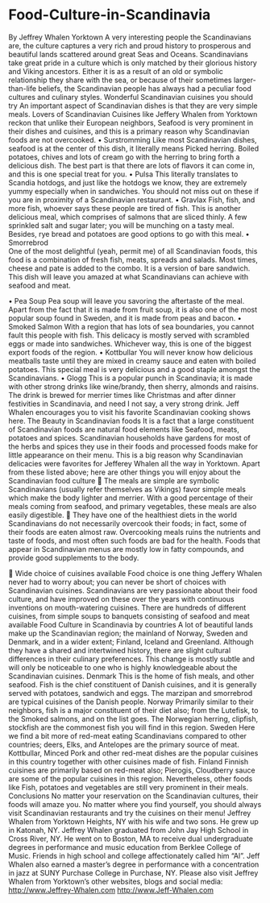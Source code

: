 # Food-Culture-in-Scandinavia
By Jeffrey Whalen Yorktown
A very interesting people the Scandinavians are, the culture captures a very rich and proud history to prosperous and beautiful lands scattered around great Seas and Oceans. Scandinavians take great pride in a culture which is only matched by their glorious history and Viking ancestors.
Either it is as a result of an old or symbolic relationship they share with the sea, or because of their sometimes larger-than-life beliefs, the Scandinavian people has always had a peculiar food cultures and culinary styles. 
Wonderful Scandinavian cuisines you should try
An important aspect of Scandinavian dishes is that they are very simple meals. Lovers of Scandinavian Cuisines like Jeffery Whalen from Yorktown reckon that unlike their European neighbors, Seafood is very prominent in their dishes and cuisines, and this is a primary reason why Scandinavian foods are not overcooked. 
•	Surstromming
Like most Scandinavian dishes, seafood is at the center of this dish, it literally means Picked herring. Boiled potatoes, chives and lots of cream go with the herring to bring forth a delicious dish. The best part is that there are lots of flavors it can come in, and this is one special treat for you.
•	Pulsa
This literally translates to Scandia hotdogs, and just like the hotdogs we know, they are extremely yummy especially when in sandwiches. You should not miss out on these if you are in proximity of a Scandinavian restaurant. 
•	Gravlax
Fish, fish, and more fish, whoever says these people are tired of fish. This is another delicious meal, which comprises of salmons that are sliced thinly. A few sprinkled salt and sugar later; you will be munching on a tasty meal. Besides, rye bread and potatoes are good options to go with this meal.
•	Smorrebrod  
One of the most delightful (yeah, permit me) of all Scandinavian foods, this food is a combination of fresh fish, meats, spreads and salads. Most times, cheese and pate is added to the combo. It is a version of bare sandwich. This dish will leave you amazed at what Scandinavians can achieve with seafood and meat.


•	Pea Soup
Pea soup will leave you savoring the aftertaste of the meal. Apart from the fact that it is made from fruit soup, it is also one of the most popular soup found in Sweden, and it is made from peas and bacon.
•	Smoked Salmon
With a region that has lots of sea boundaries, you cannot fault this people with fish. This delicacy is mostly served with scrambled eggs or made into sandwiches. Whichever way, this is one of the biggest export foods of the region.
•	Kottbullar
You will never know how delicious meatballs taste until they are mixed in creamy sauce and eaten with boiled potatoes. This special meal is very delicious and a good staple amongst the Scandinavians. 
•	Glogg
This is a popular punch in Scandinavia; it is made with other strong drinks like wine/brandy, then sherry, almonds and raisins. The drink is brewed for merrier times like Christmas and after dinner festivities in Scandinavia, and need I not say, a very strong drink.
Jeff Whalen encourages you to visit his favorite Scandinavian cooking shows here.
The Beauty in Scandinavian foods
It is a fact that a large constituent of Scandinavian foods are natural food elements like Seafood, meats, potatoes and spices. Scandinavian households have gardens for most of the herbs and spices they use in their foods and processed foods make for little appearance on their menu. This is a big reason why Scandinavian delicacies were favorites for Jefferey Whalen all the way in Yorktown.
Apart from these listed above; here are other things you will enjoy about the Scandinavian food culture
	The meals are simple are symbolic
Scandinavians (usually refer themselves as Vikings) favor simple meals which make the body lighter and merrier. With a good percentage of their meals coming from seafood, and primary vegetables, these meals are also easily digestible. 
	They have one of the healthiest diets in the world
Scandinavians do not necessarily overcook their foods; in fact, some of their foods are eaten almost raw. Overcooking meals ruins the nutrients and taste of foods, and most often such foods are bad for the health. Foods that appear in Scandinavian menus are mostly low in fatty compounds, and provide good supplements to the body.


	Wide choice of cuisines available
Food choice is one thing Jeffery Whalen never had to worry about; you can never be short of choices with Scandinavian cuisines. Scandinavians are very passionate about their food culture, and have improved on these over the years with continuous inventions on mouth-watering cuisines. There are hundreds of different cuisines, from simple soups to banquets consisting of seafood and meat available
Food Culture in Scandinavia by countries
A lot of beautiful lands make up the Scandinavian region; the mainland of Norway, Sweden and Denmark, and in a wider extent; Finland, Iceland and Greenland. Although they have a shared and intertwined history, there are slight cultural differences in their culinary preferences. This change is mostly subtle and will only be noticeable to one who is highly knowledgeable about the Scandinavian cuisines.
Denmark
This is the home of fish meals, and other seafood. Fish is the chief constituent of Danish cuisines, and it is generally served with potatoes, sandwich and eggs. The marzipan and smorrebrod are typical cuisines of the Danish people.
Norway
Primarily similar to their neighbors, fish is a major constituent of their diet also; from the Lutefisk, to the Smoked salmons, and on the list goes. The Norwegian herring, clipfish, stockfish are the commonest fish you will find in this region.
Sweden
Here we find a bit more of red-meat eating Scandinavians compared to other countries; deers, Elks, and Antelopes are the primary source of meat. Kottbullar, Minced Pork and other red-meat dishes are the popular cuisines in this country together with other cuisines made of fish. 
Finland 
Finnish cuisines are primarily based on red-meat also; Pierogis, Cloudberry sauce are some of the popular cuisines in this region. Nevertheless, other foods like Fish, potatoes and vegetables are still very prominent in their meals.
Conclusions
No matter your reservation on the Scandinavian cultures, their foods will amaze you. No matter where you find yourself, you should always visit Scandinavian restaurants and try the cuisines on their menu!
Jeffrey Whalen from Yorktown Heights, NY with his wife and two sons.  He grew up in Katonah, NY. Jeffrey Whalen graduated from John Jay High School in Cross River, NY.  He went on to Boston, MA to receive dual undergraduate degrees in performance and music education from Berklee College of Music. Friends in high school and college affectionately called him “Al”. Jeff Whalen also earned a master’s degree in performance with a concentration in jazz at SUNY Purchase College in Purchase, NY.
Please also visit Jeffrey Whalen from Yorktown’s other websites, blogs and social media:
http://www.Jeffrey-Whalen.com
http://www.Jeff-Whalen.com
